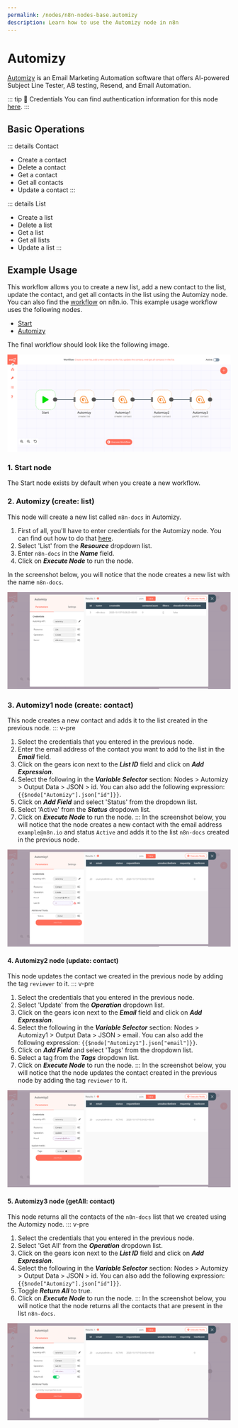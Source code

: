 ```yaml
---
permalink: /nodes/n8n-nodes-base.automizy
description: Learn how to use the Automizy node in n8n
---
```


# Automizy

[Automizy](https://automizy.com/) is an Email Marketing Automation software that offers AI-powered Subject Line Tester, AB testing, Resend, and Email Automation.

::: tip 🔑 Credentials
You can find authentication information for this node [here](../../../credentials/Automizy/README.md).
:::

## Basic Operations

::: details Contact
- Create a contact
- Delete a contact
- Get a contact
- Get all contacts
- Update a contact
:::

::: details List
- Create a list
- Delete a list
- Get a list
- Get all lists
- Update a list
:::

## Example Usage

This workflow allows you to create a new list, add a new contact to the list, update the contact, and get all contacts in the list using the Automizy node. You can also find the [workflow](https://n8n.io/workflows/720) on n8n.io. This example usage workflow uses the following nodes.
- [Start](../../core-nodes/Start/README.md)
- [Automizy]()

The final workflow should look like the following image.

![A workflow with the Automizy node](./workflow.png)

### 1. Start node

The Start node exists by default when you create a new workflow.


### 2. Automizy (create: list)

This node will create a new list called `n8n-docs` in Automizy.

1. First of all, you'll have to enter credentials for the Automizy node. You can find out how to do that [here](../../../credentials/Automizy/README.md). 
2. Select 'List' from the ***Resource*** dropdown list.
3. Enter `n8n-docs` in the ***Name*** field.
4. Click on ***Execute Node*** to run the node.

In the screenshot below, you will notice that the node creates a new list with the name `n8n-docs`.

![Using the Automizy node to create a new list](./Automizy_node.png)

### 3. Automizy1 node (create: contact)

This node creates a new contact and adds it to the list created in the previous node.
::: v-pre
1. Select the credentials that you entered in the previous node.
2. Enter the email address of the contact you want to add to the list in the ***Email*** field.
3. Click on the gears icon next to the ***List ID*** field and click on ***Add Expression***.
4. Select the following in the ***Variable Selector*** section: Nodes > Automizy > Output Data > JSON > id. You can also add the following expression: `{{$node["Automizy"].json["id"]}}`.
5. Click on ***Add Field*** and select 'Status' from the dropdown list.
6. Select 'Active' from the ***Status*** dropdown list.
7. Click on ***Execute Node*** to run the node.
:::
In the screenshot below, you will notice that the node creates a new contact with the email address `example@n8n.io` and status `Active` and adds it to the list `n8n-docs` created in the previous node.

![Using the Automizy node to create a new contact and add it to the list](./Automizy1_node.png)

#### 4. Automizy2 node (update: contact)

This node updates the contact we created in the previous node by adding the tag `reviewer` to it.
::: v-pre
1. Select the credentials that you entered in the previous node.
2. Select 'Update' from the ***Operation*** dropdown list.
3. Click on the gears icon next to the ***Email*** field and click on ***Add Expression***.
4. Select the following in the ***Variable Selector*** section: Nodes > Automizy1 > Output Data > JSON > email. You can also add the following expression: `{{$node["Automizy1"].json["email"]}}`.
5. Click on ***Add Field*** and select 'Tags' from the dropdown list.
6. Select a tag from the ***Tags*** dropdown list.
7. Click on ***Execute Node*** to run the node.
:::
In the screenshot below, you will notice that the node updates the contact created in the previous node by adding the tag `reviewer` to it.

![Using the Automizy node to update the contact by adding a tag](./Automizy2_node.png)

#### 5. Automizy3 node (getAll: contact)

This node returns all the contacts of the `n8n-docs` list that we created using the Automizy node.
::: v-pre
1. Select the credentials that you entered in the previous node.
2. Select 'Get All' from the ***Operation*** dropdown list.
3. Click on the gears icon next to the ***List ID*** field and click on ***Add Expression***.
4. Select the following in the ***Variable Selector*** section: Nodes > Automizy > Output Data > JSON > id. You can also add the following expression: `{{$node["Automizy"].json["id"]}}`.
5. Toggle ***Return All*** to true.
6. Click on ***Execute Node*** to run the node.
:::
In the screenshot below, you will notice that the node returns all the contacts that are present in the list `n8n-docs`.

![Using the Automizy node to get all the contacts in a list](./Automizy3_node.png)
